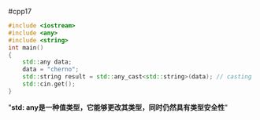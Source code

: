 #cpp17 

```c++
#include <iostream>
#include <any>
#include <string>
int main()
{
	std::any data;
	data = "cherno";
	std::string result = std::any_cast<std::string>(data); // casting
	std::cin.get();
} 
```

"**std: any是一种值类型，它能够更改其类型，同时仍然具有类型安全性**"